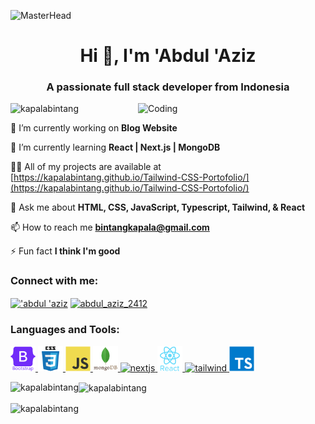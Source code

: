 ![MasterHead](https://camo.githubusercontent.com/adc370d5e2f03791f46c034206c0932baac93320fb80e3c1cb90ccd81fd026b7/68747470733a2f2f6d656469612e6c6963646e2e636f6d2f646d732f696d6167652f4334453132415145724a7359617944757456672f61727469636c652d636f7665725f696d6167652d736872696e6b5f3630305f323030302f302f313635313833353036343236303f653d3231343734383336343726763d6265746126743d5044374e47776b32566833784f4139677866387555734c7341742d4276616b31486d3372756f4753787559)
<h1 align="center">Hi 👋, I'm 'Abdul 'Aziz</h1>
<h3 align="center">A passionate full stack developer from Indonesia</h3>
<img  align="right" alt="Coding" width="300" src= "https://i.pinimg.com/originals/06/60/ef/0660efe82fa3da42ed56eef013171835.gif">

<p align="left"> <img src="https://komarev.com/ghpvc/?username=kapalabintang&label=Profile%20views&color=0e75b6&style=flat" alt="kapalabintang" /> </p>

🔭 I’m currently working on **Blog Website**

🌱 I’m currently learning **React | Next.js | MongoDB**

👨‍💻 All of my projects are available at [https://kapalabintang.github.io/Tailwind-CSS-Portofolio/](https://kapalabintang.github.io/Tailwind-CSS-Portofolio/)

💬 Ask me about **HTML, CSS, JavaScript, Typescript, Tailwind, & React**

📫 How to reach me **bintangkapala@gmail.com**

⚡ Fun fact **I think I'm good**

<h3 align="left">Connect with me:</h3>
<p align="left">
<a href="https://linkedin.com/in/'abdul 'aziz" target="blank"><img align="center" src="https://raw.githubusercontent.com/rahuldkjain/github-profile-readme-generator/master/src/images/icons/Social/linked-in-alt.svg" alt="'abdul 'aziz" height="30" width="40" /></a>
<a href="https://instagram.com/abdul_aziz_2412" target="blank"><img align="center" src="https://raw.githubusercontent.com/rahuldkjain/github-profile-readme-generator/master/src/images/icons/Social/instagram.svg" alt="abdul_aziz_2412" height="30" width="40" /></a>
</p>

<h3 align="left">Languages and Tools:</h3>
<p align="left"> <a href="https://getbootstrap.com" target="_blank" rel="noreferrer"> <img src="https://raw.githubusercontent.com/devicons/devicon/master/icons/bootstrap/bootstrap-plain-wordmark.svg" alt="bootstrap" width="40" height="40"/> </a> <a href="https://www.w3schools.com/css/" target="_blank" rel="noreferrer"> <img src="https://raw.githubusercontent.com/devicons/devicon/master/icons/css3/css3-original-wordmark.svg" alt="css3" width="40" height="40"/> </a> <a href="https://developer.mozilla.org/en-US/docs/Web/JavaScript" target="_blank" rel="noreferrer"> <img src="https://raw.githubusercontent.com/devicons/devicon/master/icons/javascript/javascript-original.svg" alt="javascript" width="40" height="40"/> </a> <a href="https://www.mongodb.com/" target="_blank" rel="noreferrer"> <img src="https://raw.githubusercontent.com/devicons/devicon/master/icons/mongodb/mongodb-original-wordmark.svg" alt="mongodb" width="40" height="40"/> </a> <a href="https://nextjs.org/" target="_blank" rel="noreferrer"> <img src="https://cdn.worldvectorlogo.com/logos/nextjs-2.svg" alt="nextjs" width="40" height="40"/> </a> <a href="https://reactjs.org/" target="_blank" rel="noreferrer"> <img src="https://raw.githubusercontent.com/devicons/devicon/master/icons/react/react-original-wordmark.svg" alt="react" width="40" height="40"/> </a> <a href="https://tailwindcss.com/" target="_blank" rel="noreferrer"> <img src="https://www.vectorlogo.zone/logos/tailwindcss/tailwindcss-icon.svg" alt="tailwind" width="40" height="40"/> </a> <a href="https://www.typescriptlang.org/" target="_blank" rel="noreferrer"> <img src="https://raw.githubusercontent.com/devicons/devicon/master/icons/typescript/typescript-original.svg" alt="typescript" width="40" height="40"/> </a> </p>

<p><img align="left" src="https://github-readme-stats.vercel.app/api/top-langs?username=kapalabintang&show_icons=true&locale=en&layout=compact" alt="kapalabintang" /></p>

<p> <img align="center" src="https://github-readme-stats.vercel.app/api?username=kapalabintang&show_icons=true&locale=en" alt="kapalabintang" /></p>

<p><img align="center" src="https://github-readme-streak-stats.herokuapp.com/?user=kapalabintang&" alt="kapalabintang" /></p>
